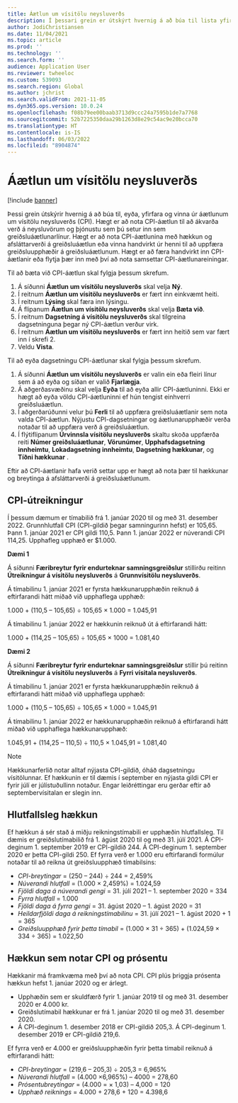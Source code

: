 ```yaml
---
title: Áætlun um vísitölu neysluverðs
description: Í þessari grein er útskýrt hvernig á að búa til lista yfir áætlanir um vísitölu neysluverðs (CPI) sem þú færð af internetinu til að ákvarða hækkað gjald í áskriftarinnheimtu.
author: JodiChristiansen
ms.date: 11/04/2021
ms.topic: article
ms.prod: ''
ms.technology: ''
ms.search.form: ''
audience: Application User
ms.reviewer: twheeloc
ms.custom: 539093
ms.search.region: Global
ms.author: jchrist
ms.search.validFrom: 2021-11-05
ms.dyn365.ops.version: 10.0.24
ms.openlocfilehash: f08b79ee00baab3713d9ccc24a7595b1de7a7768
ms.sourcegitcommit: 52b7225350daa29b1263d8e29c54ac9e20bcca70
ms.translationtype: HT
ms.contentlocale: is-IS
ms.lasthandoff: 06/03/2022
ms.locfileid: "8904874"
---
```

# <a name="consumer-price-index-schedule"></a>Áætlun um vísitölu neysluverðs

[!include [banner](../includes/banner.md)]

Þessi grein útskýrir hvernig á að búa til, eyða, yfirfara og vinna úr áætlunum um vísitölu neysluverðs (CPI). Hægt er að nota CPI-áætlun til að ákvarða verð á neysluvörum og þjónustu sem þú setur inn sem greiðsluáætlunarlínur. Hægt er að nota CPI-áætlunina með hækkun og afsláttarverði á greiðsluáætlun eða vinna handvirkt úr henni til að uppfæra greiðsluupphæðir á greiðsluáætlunum. Hægt er að færa handvirkt inn CPI-áætlanir eða flytja þær inn með því að nota samsettar CPI-áætlunareiningar.

Til að bæta við CPI-áætlun skal fylgja þessum skrefum.

1. Á síðunni **Áætlun um vísitölu neysluverðs** skal velja **Ný**.
2. Í reitnum **Áætlun um vísitölu neysluverðs** er fært inn einkvæmt heiti.
3. Í reitnum **Lýsing** skal færa inn lýsingu.
4. Á flipanum **Áætlun um vísitölu neysluverðs** skal velja **Bæta við**.
5. Í reitnum **Dagsetning á vísitölu neysluverðs** skal tilgreina dagsetninguna þegar ný CPI-áætlun verður virk.
6. Í reitnum **Áætlun um vísitölu neysluverðs** er fært inn heitið sem var fært inn í skrefi 2.
7. Veldu **Vista**.

Til að eyða dagsetningu CPI-áætlunar skal fylgja þessum skrefum.

1. Á síðunni **Áætlun um vísitölu neysluverðs** er valin ein eða fleiri línur sem á að eyða og síðan er valið **Fjarlægja**.
2. Á aðgerðasvæðinu skal velja **Eyða** til að eyða allir CPI-áætluninni. Ekki er hægt að eyða völdu CPI-áætluninni ef hún tengist einhverri greiðsluáætlun.
3. Í aðgerðarúðunni velur þú **Ferli** til að uppfæra greiðsluáætlanir sem nota valda CPI-áætlun. Nýjustu CPI-dagsetningar og áætlunarupphæðir verða notaðar til að uppfæra verð á greiðsluáætlun.
4. Í flýtiflipanum **Úrvinnsla vísitölu neysluverðs** skaltu skoða uppfærða reiti **Númer greiðsluáætlunar**, **Vörunúmer**, **Upphafsdagsetning innheimtu**, **Lokadagsetning innheimtu**, **Dagsetning hækkunar**, og **Tíðni hækkunar** .

Eftir að CPI-áætlanir hafa verið settar upp er hægt að nota þær til hækkunar og breytinga á afsláttarverði á greiðsluáætlunum.

## <a name="cpi-calculation"></a>CPI-útreikningur

Í þessum dæmum er tímabilið frá 1. janúar 2020 til og með 31. desember 2022. Grunnhlutfall CPI (CPI-gildið þegar samningurinn hefst) er 105,65. Þann 1. janúar 2021 er CPI gildi 110,5. Þann 1. janúar 2022 er núverandi CPI 114,25. Upphafleg upphæð er $1.000.

**Dæmi 1**

Á síðunni **Færibreytur fyrir endurteknar samningsgreiðslur** stillirðu reitinn **Útreikningur á vísitölu neysluverðs** á **Grunnvísitölu neysluverðs**.

Á tímabilinu 1. janúar 2021 er fyrsta hækkunarupphæðin reiknuð á eftirfarandi hátt miðað við upphaflega upphæð:

1.000 + (110,5 – 105,65) &divide; 105,65 &times; 1.000 = 1.045,91

Á tímabilinu 1. janúar 2022 er hækkunin reiknuð út á eftirfarandi hátt:

1.000 + (114,25 – 105,65) &divide; 105,65 &times; 1000 = 1.081,40

**Dæmi 2**

Á síðunni **Færibreytur fyrir endurteknar samningsgreiðslur** stillir þú reitinn **Útreikningur á vísitölu neysluverðs** á **Fyrri vísitala neysluverðs**.

Á tímabilinu 1. janúar 2021 er fyrsta hækkunarupphæðin reiknuð á eftirfarandi hátt miðað við upphaflega upphæð:

1.000 + (110,5 – 105,65) &divide; 105,65 &times; 1.000 = 1.045,91

Á tímabilinu 1. janúar 2022 er hækkunarupphæðin reiknuð á eftirfarandi hátt miðað við upphaflega hækkunarupphæð:

1.045,91 + (114,25 – 110,5) &divide; 110,5 &times; 1.045,91 = 1.081,40

> [!NOTE]
> Hækkunarferlið notar alltaf nýjasta CPI-gildið, óháð dagsetningu vísitölunnar. Ef hækkunin er til dæmis í september en nýjasta gildi CPI er fyrir júlí er júlístuðullinn notaður. Engar leiðréttingar eru gerðar eftir að septembervísitalan er slegin inn.

## <a name="prorated-escalation"></a>Hlutfallsleg hækkun

Ef hækkun á sér stað á miðju reikningstímabili er upphæðin hlutfallsleg. Til dæmis er greiðslutímabilið frá 1. ágúst 2020 til og með 31. júlí 2021. Á CPI-deginum 1. september 2019 er CPI-gildið 244. Á CPI-deginum 1. september 2020 er þetta CPI-gildi 250. Ef fyrra verð er 1.000 eru eftirfarandi formúlur notaðar til að reikna út greiðsluupphæð tímabilsins:

* *CPI-breytingar* = (250 – 244) &divide; 244 = 2,459%
* *Núverandi hlutfall* = (1.000 &times; 2,459%) = 1.024,59
* *Fjöldi daga á núverandi gengi* = 31. júlí 2021 – 1. september 2020 = 334
* *Fyrra hlutfall* = 1.000
* *Fjöldi daga á fyrra gengi* = 31. ágúst 2020 – 1. ágúst 2020 = 31
* *Heildarfjöldi daga á reikningstímabilinu* = 31. júlí 2021 – 1. ágúst 2020 + 1 = 365
* *Greiðsluupphæð fyrir þetta tímabil* = (1.000 &times; 31 &divide; 365) + (1.024,59 &times; 334 &divide; 365) = 1.022,50

## <a name="escalation-that-uses-the-cpi-and-percentage"></a>Hækkun sem notar CPI og prósentu

Hækkanir má framkvæma með því að nota CPI. CPI plús þriggja prósenta hækkun hefst 1. janúar 2020 og er árlegt.

- Upphæðin sem er skuldfærð fyrir 1. janúar 2019 til og með 31. desember 2020 er 4.000 kr.
- Greiðslutímabil hækkunar er frá 1. janúar 2020 til og með 31. desember 2020.
- Á CPI-deginum 1. desember 2018 er CPI-gildið 205,3. Á CPI-deginum 1. desember 2019 er CPI-gildið 219,6.

Ef fyrra verð er 4.000 er greiðsluupphæðin fyrir þetta tímabil reiknuð á eftirfarandi hátt:

- *CPI-breytingar* = (219,6 – 205,3) &divide; 205,3 = 6,965%
- *Núverandi hlutfall* = (4.000 &times;6,965%) – 4000 = 278,60
- *Prósentubreytingar* = (4.000 = &times; 1,03) – 4,000 = 120
- *Upphæð reiknings* = 4.000 + 278,6 + 120 = 4.398,6
